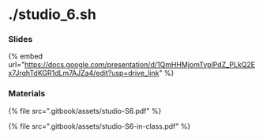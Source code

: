 # ./studio\_6.sh

### Slides

{% embed url="https://docs.google.com/presentation/d/1QmHHMjomTvplPdZ_PLkQ2Ex7JrqhTdKGR1dLm7AJZa4/edit?usp=drive_link" %}

### Materials

{% file src=".gitbook/assets/studio-S6.pdf" %}

{% file src=".gitbook/assets/studio-S6-in-class.pdf" %}
